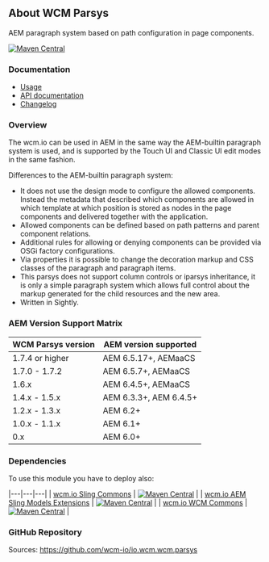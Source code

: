 ## About WCM Parsys

AEM paragraph system based on path configuration in page components.

[![Maven Central](https://img.shields.io/maven-central/v/io.wcm/io.wcm.wcm.parsys)](https://repo1.maven.org/maven2/io/wcm/io.wcm.wcm.parsys/)


### Documentation

* [Usage][usage]
* [API documentation][apidocs]
* [Changelog][changelog]


### Overview

The wcm.io can be used in AEM in the same way the AEM-builtin paragraph system is used, and is supported by the Touch UI and Classic UI edit modes in the same fashion.

Differences to the AEM-builtin paragraph system:

* It does not use the design mode to configure the allowed components. Instead the metadata that described which components are allowed in which template at which position is stored as nodes in the page components and delivered together with the application.
* Allowed components can be defined based on path patterns and parent component relations.
* Additional rules for allowing or denying components can be provided via OSGi factory configurations.
* Via properties it is possible to change the decoration markup and CSS classes of the paragraph and paragraph items.
* This parsys does not support column controls or iparsys inheritance, it is only a simple paragraph system which allows full control about the markup generated for the child resources and the new area.
* Written in Sightly.


### AEM Version Support Matrix

|WCM Parsys version |AEM version supported
|-------------------|----------------------
|1.7.4 or higher    |AEM 6.5.17+, AEMaaCS
|1.7.0 - 1.7.2      |AEM 6.5.7+, AEMaaCS
|1.6.x              |AEM 6.4.5+, AEMaaCS
|1.4.x - 1.5.x      |AEM 6.3.3+, AEM 6.4.5+
|1.2.x - 1.3.x      |AEM 6.2+
|1.0.x - 1.1.x      |AEM 6.1+
|0.x                |AEM 6.0+


### Dependencies

To use this module you have to deploy also:

|---|---|---|
| [wcm.io Sling Commons](https://repo1.maven.org/maven2/io/wcm/io.wcm.sling.commons/) | [![Maven Central](https://img.shields.io/maven-central/v/io.wcm/io.wcm.sling.commons)](https://repo1.maven.org/maven2/io/wcm/io.wcm.sling.commons/) |
| [wcm.io AEM Sling Models Extensions](https://repo1.maven.org/maven2/io/wcm/io.wcm.sling.models/) | [![Maven Central](https://img.shields.io/maven-central/v/io.wcm/io.wcm.sling.models)](https://repo1.maven.org/maven2/io/wcm/io.wcm.sling.models/) |
| [wcm.io WCM Commons](https://repo1.maven.org/maven2/io/wcm/io.wcm.wcm.commons/) | [![Maven Central](https://img.shields.io/maven-central/v/io.wcm/io.wcm.wcm.commons)](https://repo1.maven.org/maven2/io/wcm/io.wcm.wcm.commons/) |


### GitHub Repository

Sources: https://github.com/wcm-io/io.wcm.wcm.parsys


[usage]: usage.html
[apidocs]: apidocs/
[changelog]: changes-report.html
